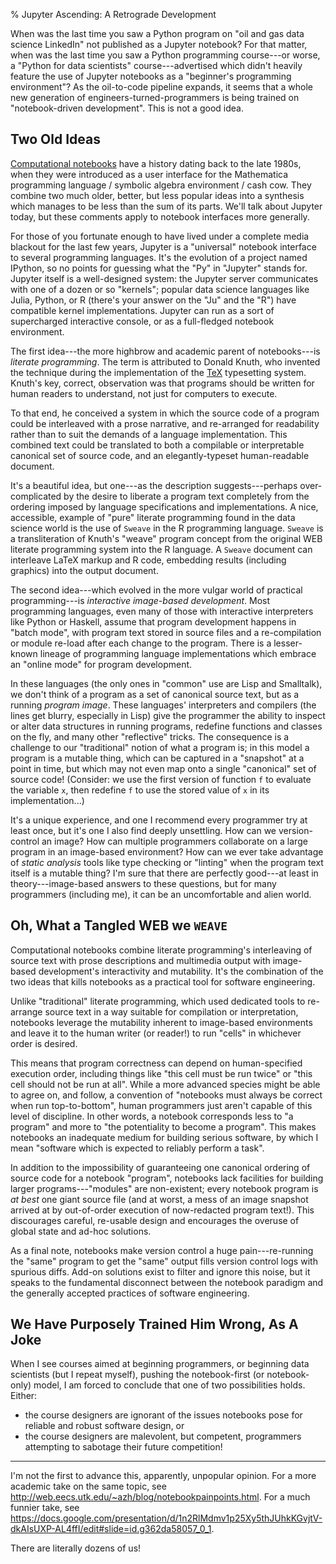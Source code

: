 % Jupyter Ascending: A Retrograde Development

When was the last time you saw a Python program on "oil and gas data science LinkedIn" not published as a Jupyter notebook?
For that matter, when was the last time you saw a Python programming course---or worse, a "Python for data scientists" course---advertised which didn't heavily feature the use of Jupyter notebooks as a "beginner's programming environment"?
As the oil-to-code pipeline expands, it seems that a whole new generation of engineers-turned-programmers is being trained on "notebook-driven development".
This is not a good idea.

## Two Old Ideas
<a href="https://en.wikipedia.org/wiki/Notebook_interface">Computational notebooks</a> have a history dating back to the late 1980s, when they were introduced as a user interface for the Mathematica programming language / symbolic algebra environment / cash cow.
They combine two much older, better, but less popular ideas into a synthesis which manages to be less than the sum of its parts.
We'll talk about Jupyter today, but these comments apply to notebook interfaces more generally.

For those of you fortunate enough to have lived under a complete media blackout for the last few years, Jupyter is a "universal" notebook interface to several programming languages.
It's the evolution of a project named IPython, so no points for guessing what the "Py" in "Jupyter" stands for.
Jupyter itself is a well-designed system: the Jupyter server communicates with one of a dozen or so "kernels"; popular data science languages like Julia, Python, or R (there's your answer on the "Ju" and the "R") have compatible kernel implementations.
Jupyter can run as a sort of supercharged interactive console, or as a full-fledged notebook environment.

The first idea---the more highbrow and academic parent of notebooks---is *literate programming*. 
The term is attributed to Donald Knuth, who invented the technique during the implementation of the <a href="https://en.wikipedia.org/wiki/TeX">TeX</a> typesetting system.
Knuth's key, correct, observation was that programs should be written for human readers to understand, not just for computers to execute.

To that end, he conceived a system in which the source code of a program could be interleaved with a prose narrative, and re-arranged for readability rather than to suit the demands of a language implementation.
This combined text could be translated to both a compilable or interpretable canonical set of source code, and an elegantly-typeset human-readable document.

It's a beautiful idea, but one---as the description suggests---perhaps over-complicated by the desire to liberate a program text completely from the ordering imposed by language specifications and implementations.
A nice, accessible, example of "pure" literate programming found in the data science world is the use of `Sweave` in the R programming language.
`Sweave` is a transliteration of Knuth's "weave" program concept from the original WEB literate programming system into the R language. A `Sweave` document can interleave LaTeX markup and R code, embedding results (including graphics) into the output document.

The second idea---which evolved in the more vulgar world of practical programming---is *interactive image-based development*.
Most programming languages, even many of those with interactive interpreters like Python or Haskell, assume that program development happens in "batch mode", with program text stored in source files and a re-compilation or module re-load after each change to the program.
There is a lesser-known lineage of programming language implementations which embrace an "online mode" for program development.

In these languages (the only ones in "common" use are Lisp and Smalltalk), we don't think of a program as a set of canonical source text, but as a running *program image*.
These languages' interpreters and compilers (the lines get blurry, especially in Lisp) give the programmer the ability to inspect or alter data structures in running programs, redefine functions and classes on the fly, and many other "reflective" tricks.
The consequence is a challenge to our "traditional" notion of what a program is; in this model a program is a mutable thing, which can be captured in a "snapshot" at a point in time, but which may not even map onto a single "canonical" set of source code!
(Consider: we use the first version of function `f` to evaluate the variable `x`, then redefine `f` to use the stored value of `x` in its implementation...)

It's a unique experience, and one I recommend every programmer try at least once, but it's one I also find deeply unsettling.
How can we version-control an image?
How can multiple programmers collaborate on a large program in an image-based environment?
How can we ever take advantage of *static analysis* tools like type checking or "linting" when the program text itself is a mutable thing?
I'm sure that there are perfectly good---at least in theory---image-based answers to these questions, but for many programmers (including me), it can be an uncomfortable and alien world.

## Oh, What a Tangled WEB we `WEAVE`
Computational notebooks combine literate programming's interleaving of source text with prose descriptions and multimedia output with image-based development's interactivity and mutability.
It's the combination of the two ideas that kills notebooks as a practical tool for software engineering.

Unlike "traditional" literate programming, which used dedicated tools to re-arrange source text in a way suitable for compilation or interpretation, notebooks leverage the mutability inherent to image-based environments and leave it to the human writer (or reader!) to run "cells" in whichever order is desired.

This means that program correctness can depend on human-specified execution order, including things like "this cell must be run twice" or "this cell should not be run at all".
While a more advanced species might be able to agree on, and follow, a convention of "notebooks must always be correct when run top-to-bottom", human programmers just aren't capable of this level of discipline.
In other words, a notebook corresponds less to "a program" and more to "the potentiality to become a program".
This makes notebooks an inadequate medium for building serious software, by which I mean "software which is expected to reliably perform a task".

In addition to the impossibility of guaranteeing one canonical ordering of source code for a notebook "program", notebooks lack facilities for building larger programs---"modules" are non-existent; every notebook program is *at best* one giant source file (and at worst, a mess of an image snapshot arrived at by out-of-order execution of now-redacted program text!).
This discourages careful, re-usable design and encourages the overuse of global state and ad-hoc solutions.

As a final note, notebooks make version control a huge pain---re-running the "same" program to get the "same" output fills version control logs with spurious diffs.
Add-on solutions exist to filter and ignore this noise, but it speaks to the fundamental disconnect between the notebook paradigm and the generally accepted practices of software engineering.

## We Have Purposely Trained Him Wrong, As A Joke
When I see courses aimed at beginning programmers, or beginning data scientists (but I repeat myself), pushing the notebook-first (or notebook-only) model, I am forced to conclude that one of two possibilities holds.
Either:

  - the course designers are ignorant of the issues notebooks pose for reliable and robust software design, or  
  - the course designers are malevolent, but competent, programmers attempting to sabotage their future competition!  

---

I'm not the first to advance this, apparently, unpopular opinion.
For a more academic take on the same topic, see <a href="http://web.eecs.utk.edu/~azh/blog/notebookpainpoints.html">http://web.eecs.utk.edu/~azh/blog/notebookpainpoints.html</a>.
For a much funnier take, see <a href="https://docs.google.com/presentation/d/1n2RlMdmv1p25Xy5thJUhkKGvjtV-dkAIsUXP-AL4ffI/edit#slide=id.g362da58057_0_1">https://docs.google.com/presentation/d/1n2RlMdmv1p25Xy5thJUhkKGvjtV-dkAIsUXP-AL4ffI/edit#slide=id.g362da58057_0_1</a>.

There are literally dozens of us!
